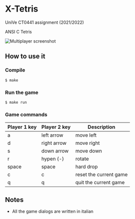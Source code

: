 # X-Tetris
UniVe CT0441 assignment (2021/2022)

ANSI C Tetris

![Multiplayer screenshot](https://user-images.githubusercontent.com/25140297/176733191-58e60225-d921-4947-ac1e-9481960c670f.png)

## How to use it
### Compile
`$ make`
### Run the game
`$ make run`
### Game commands
| Player 1 key | Player 2 key | Description            |
|--------------|--------------|------------------------|
| a            | left arrow   | move left              |
| d            | right arrow  | move right             |
| s            | down arrow   | move down              |
| r            | hypen (-)    | rotate                 |
| space        | space        | hard drop              |
| c            | c            | reset the current game |
| q            | q            | quit the current game  |

## Notes
- All the game dialogs are written in italian

